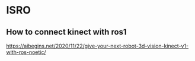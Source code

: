 # ISRO
## How to connect kinect with ros1
https://aibegins.net/2020/11/22/give-your-next-robot-3d-vision-kinect-v1-with-ros-noetic/
